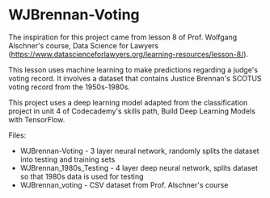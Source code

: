 # WJBrennan-Voting

The inspiration for this project came from lesson 8 of Prof. Wolfgang Alschner's course, Data Science for Lawyers (https://www.datascienceforlawyers.org/learning-resources/lesson-8/). 

This lesson uses machine learning to make predictions regarding a judge's voting record. It involves a dataset that contains Justice Brennan's SCOTUS voting record from the 1950s-1980s.

This project uses a deep learning model adapted from the classification project in unit 4 of Codecademy's skills path, Build Deep Learning Models with TensorFlow. 

Files:

* WJBrennan-Voting - 3 layer neural network, randomly splits the dataset into testing and training sets
* WJBrennan_1980s_Testing - 4 layer deep neural network, splits dataset so that 1980s data is used for testing
* WJBrennan_voting - CSV dataset from Prof. Alschner's course


